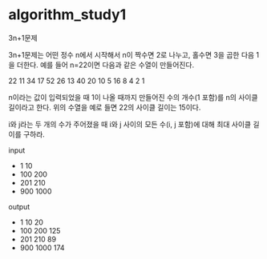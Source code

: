 # algorithm_study1

3n+1문제

3n+1문제는 어떤 정수 n에서 시작해서 n이 짝수면 2로 나누고, 홀수면 3을 곱한 다음 1을 더한다. 예를 들어 n=22이면 다음과 같은 수열이 만들어진다.

22 11 34 17 52 26 13 40 20 10 5 16 8 4 2 1

n이라는 값이 입력되었을 때 1이 나올 때까지 만들어진 수의 개수(1 포함)를 n의 사이클 길이라고 한다. 위의 수열을 예로 들면 22의 사이클 길이는 15이다. 

i와 j라는 두 개의 수가 주어졌을 때 i와 j 사이의 모든 수(i, j 포함)에 대해 최대 사이클 길이를 구하라.

input
- 1 10
- 100 200
- 201 210
- 900 1000

output
- 1 10 20
- 100 200 125
- 201 210 89
- 900 1000 174

